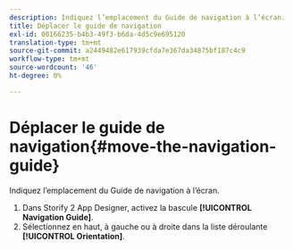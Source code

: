 ```yaml
---
description: Indiquez l’emplacement du Guide de navigation à l’écran.
title: Déplacer le guide de navigation
exl-id: 00166235-b4b3-49f3-b6da-4d5c9e695120
translation-type: tm+mt
source-git-commit: a2449482e617939cfda7e367da34875bf187c4c9
workflow-type: tm+mt
source-wordcount: '46'
ht-degree: 0%

---
```


# Déplacer le guide de navigation{#move-the-navigation-guide}

Indiquez l’emplacement du Guide de navigation à l’écran.

1. Dans Storify 2 App Designer, activez la bascule **[!UICONTROL Navigation Guide]**.
1. Sélectionnez en haut, à gauche ou à droite dans la liste déroulante **[!UICONTROL Orientation]**.
